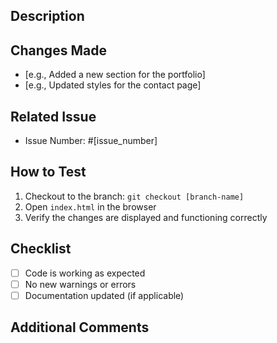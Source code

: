 ## Description
<!-- Describe what this PR does and why it is needed -->
<!-- Eg. This PR adds a portfolio section to the website. The portfolio section displays all the software projects I have worked on, including project titles, descriptions, and links to their respective repositories or live demos.
 -->


## Changes Made
<!-- List your changes in brief -->
- [e.g., Added a new section for the portfolio]
- [e.g., Updated styles for the contact page]

## Related Issue
<!-- If applicable, reference the issue number this PR addresses -->
- Issue Number: #[issue_number]

## How to Test
<!-- Describe how to test the changes made in this PR -->
1. Checkout to the branch: `git checkout [branch-name]`
2. Open `index.html` in the browser
3. Verify the changes are displayed and functioning correctly

## Checklist
<!-- Ensure all items are complete before requesting a review -->
- [ ] Code is working as expected
- [ ] No new warnings or errors
- [ ] Documentation updated (if applicable)

## Additional Comments
<!-- Add any additional information or comments -->